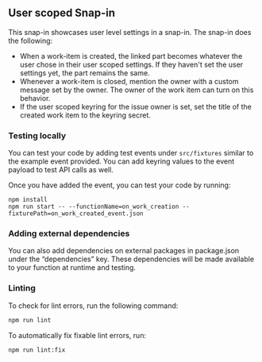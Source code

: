## User scoped Snap-in

This snap-in showcases user level settings in a snap-in. The snap-in does the following:
- When a work-item is created, the linked part becomes whatever the user chose in their user scoped settings. If they haven't set the user settings yet, the part remains the same.
- Whenever a work-item is closed, mention the owner with a custom message set by the owner. The owner of the work item can turn on this behavior.
- If the user scoped keyring for the issue owner is set, set the title of the created work item to the keyring secret. 

### Testing locally
You can test your code by adding test events under `src/fixtures` similar to the example event provided. You can add keyring values to the event payload to test API calls as well.

Once you have added the event, you can test your code by running:
```
npm install
npm run start -- --functionName=on_work_creation --fixturePath=on_work_created_event.json
```

### Adding external dependencies
You can also add dependencies on external packages in package.json under the “dependencies” key. These dependencies will be made available to your function at runtime and testing.

### Linting

To check for lint errors, run the following command:

```bash
npm run lint
```

To automatically fix fixable lint errors, run:

```bash
npm run lint:fix
```